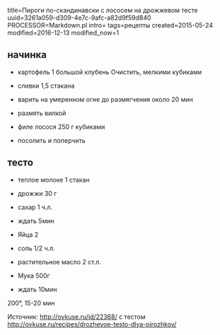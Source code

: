 title=Пироги по-скандинавски с лососем на дрожжевом тесте
uuid=3261a059-d309-4e7c-9afc-a82d9f59d840
PROCESSOR=Markdown.pl
intro=
tags=рецепты
created=2015-05-24
modified=2016-12-13
modified_now=1


начинка
-------

* картофель  1 большой клубень Очистить, мелкими кубиками

* сливки 1,5 стакана

* варить на умеренном огне до размягчения около 20 мин

* размять вилкой

* филе лосося 250 г кубиками

* посолить и поперчить

тесто
-----

* теплое молоке 1 стакан

* дрожжи 30 г

* сахар 1 ч.л.

* ждать 5мин

* Яйца 2

* соль 1/2 ч.л.

* растительное масло 2 ст.л.

* Мука 500г

* ждать 10мин

200°, 15-20 мин


Источник: <http://ovkuse.ru/id/22368/> с тестом <http://ovkuse.ru/recipes/drozhevoe-testo-dlya-pirozhkov/>
